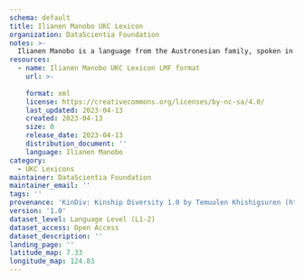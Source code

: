 ```yaml
---
schema: default
title: Ilianen Manobo UKC Lexicon
organization: DataScientia Foundation
notes: >-
  Ilianen Manobo is a language from the Austronesian family, spoken in Oceania. The UKC Lexicon of Ilianen Manobo is represented as a lexico-semantic network. It consists of words, word senses, synsets, as well as sense-level and synset-level relationships.
resources:
  - name: Ilianen Manobo UKC Lexicon LMF format
    url: >-
      
    format: xml
    license: https://creativecommons.org/licenses/by-nc-sa/4.0/
    last_updated: 2023-04-13
    created: 2023-04-13
    size: 0
    release_date: 2023-04-13
    distribution_document: ''
    language: Ilianen Manobo
category:
  - UKC Lexicons
maintainer: DataScientia Foundation
maintainer_email: ''
tags: ''
provenance: 'KinDiv: Kinship Diversity 1.0 by Temuulen Khishigsuren (http://ukc.disi.unitn.it/index.php/kinship/); Princeton WordNet 2.1 by Princeton University (https://wordnet.princeton.edu)'
version: '1.0'
dataset_level: Language Level (L1-2)
dataset_access: Open Access
dataset_description: ''
landing_page: ''
latitude_map: 7.33
longitude_map: 124.83
---
```

